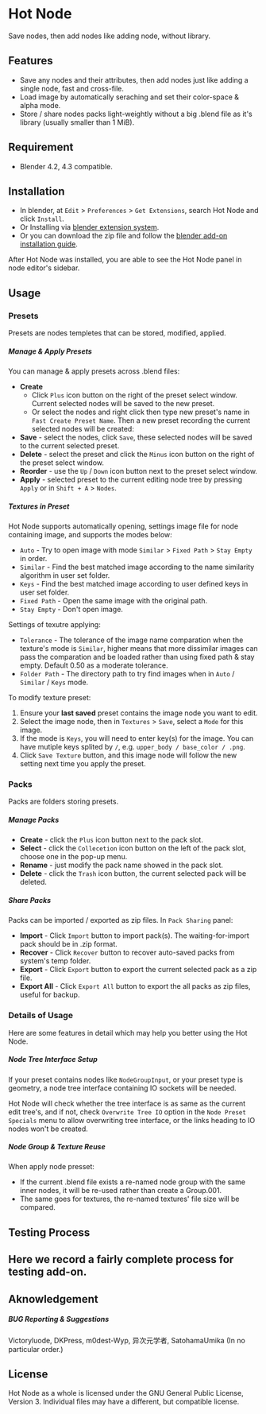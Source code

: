Hot Node
========

Save nodes, then add nodes like adding node, without library.

Features
--------

- Save any nodes and their attributes, then add nodes just like adding a single node, fast and cross-file.
- Load image by automatically seraching and set their color-space & alpha mode.
- Store / share nodes packs light-weightly without a big .blend file as it's library (usually smaller than 1 MiB).


Requirement
--------

- Blender 4.2, 4.3 compatible.


Installation
--------

- In blender, at ```Edit``` > ```Preferences``` > ```Get Extensions```, search Hot Node and click ```Install```.
- Or Installing via [blender extension system](https://extensions.blender.org/about/).
- Or you can download the zip file and follow the [blender add-on installation guide](https://docs.blender.org/manual/en/4.2/extensions/addons.html).

After Hot Node was installed, you are able to see the Hot Node panel in node editor's sidebar.


Usage
--------

### Presets
Presets are nodes templetes that can be stored, modified, applied.

##### Manage & Apply Presets
You can manage & apply presets across .blend files:
- **Create**
    - Click ```Plus``` icon button on the right of the preset select window. Current selected nodes will be saved to the new preset.
    - Or select the nodes and right click then type new preset's name in `Fast Create Preset Name`.
    Then a new preset recording the current selected nodes will be created:
- **Save** - select the nodes, click ```Save```, these selected nodes will be saved to the current selected preset.
- **Delete** - select the preset and click the ```Minus``` icon button on the right of the preset select window.
- **Reorder** - use the ```Up``` / ```Down``` icon button next to the preset select window.
- **Apply** - selected preset to the current editing node tree by pressing ```Apply``` or in ```Shift + A``` > ```Nodes```.

##### Textures in Preset
Hot Node supports automatically opening, settings image file for node containing image, and supports the modes below:
- ```Auto``` - Try to open image with mode ```Similar``` > ```Fixed Path``` > ```Stay Empty``` in order.
- ```Similar``` - Find the best matched image according to the name similarity algorithm in user set folder.
- ```Keys``` - Find the best matched image according to user defined keys in user set folder.
- ```Fixed Path``` - Open the same image with the original path.
- ```Stay Empty``` - Don't open image.

Settings of texutre applying:
- ```Tolerance``` - The tolerance of the image name comparation when the texture's mode is ```Similar```, higher means that more dissimilar images can pass the comparation and be loaded rather than using fixed path & stay empty. Default 0.50 as a moderate tolerance.
- ```Folder Path``` - The directory path to try find images when in ```Auto``` / ```Similar``` / ```Keys``` mode.

To modify texture preset:
1. Ensure your **last saved** preset contains the image node you want to edit.
2. Select the image node, then in ```Textures``` > ```Save```, select a ```Mode``` for this image.
3. If the mode is ```Keys```, you will need to enter key(s) for the image. You can have mutiple keys splited by ```/```, e.g. ```upper_body / base_color / .png```.
4. Click ```Save Texture``` button, and this image node will follow the new setting next time you apply the preset.


### Packs
Packs are folders storing presets.

##### Manage Packs
- **Create** - click the ```Plus``` icon button next to the pack slot.
- **Select** - click the ```Collecetion``` icon button on the left of the pack slot, choose one in the pop-up menu.
- **Rename** - just modify the pack name showed in the pack slot.
- **Delete** - click the ```Trash``` icon button, the current selected pack will be deleted.

##### Share Packs
Packs can be imported / exported as zip files. In ```Pack Sharing``` panel:
- **Import** - Click ```Import``` button to import pack(s). The waiting-for-import pack should be in .zip format.
- **Recover** - Click ```Recover``` button to recover auto-saved packs from system's temp folder.
- **Export** - Click ```Export``` button to export the current selected pack as a zip file.
- **Export All** - Click ```Export All``` button to export the all packs as zip files, useful for backup.


### Details of Usage
Here are some features in detail which may help you better using the Hot Node.

##### Node Tree Interface Setup
If your preset contains nodes like ```NodeGroupInput```, or your preset type is geometry, a node tree interface containing IO sockets will be needed. 

Hot Node will check whether the tree interface is as same as the current edit tree's, and if not, check ```Overwrite Tree IO``` option in the ```Node Preset Specials``` menu to allow overwriting tree interface, or the links heading to IO nodes won't be created.


##### Node Group & Texture Reuse
When apply node presset:
- If the current .blend file exists a re-named node group with the same inner nodes, it will be re-used rather than create a Group.001.
- The same goes for textures, the re-named textures' file size will be compared.


Testing Process
--------
Here we record a fairly complete process for testing add-on.
- 


Aknowledgement
--------

##### BUG Reporting & Suggestions
Victoryluode, DKPress, m0dest-Wyp, 异次元学者, SatohamaUmika
(In no particular order.)


License
--------

Hot Node as a whole is licensed under the GNU General Public License, Version 3.
Individual files may have a different, but compatible license.